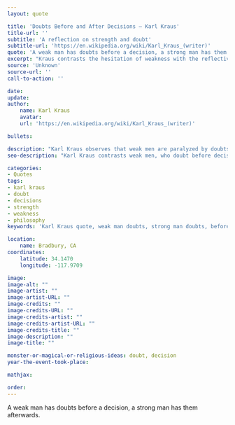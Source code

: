```yaml
---
layout: quote

title: 'Doubts Before and After Decisions – Karl Kraus'
title-url: ''
subtitle: 'A reflection on strength and doubt'
subtitle-url: 'https://en.wikipedia.org/wiki/Karl_Kraus_(writer)'
quote: 'A weak man has doubts before a decision, a strong man has them afterwards.'
excerpt: "Kraus contrasts the hesitation of weakness with the reflective doubts that follow strong action."
source: 'Unknown'
source-url: ''
call-to-action: ''

date: 
update:
author:
    name: Karl Kraus
    avatar: 
    url: 'https://en.wikipedia.org/wiki/Karl_Kraus_(writer)'

bullets:

description: "Karl Kraus observes that weak men are paralyzed by doubts before acting, while strong men reflect critically on their choices afterward."
seo-description: "Karl Kraus contrasts weak men, who doubt before decisions, with strong men, who wrestle with doubt only after acting."

categories:
- Quotes
tags:
- karl kraus
- doubt
- decisions
- strength
- weakness
- philosophy
keywords: 'Karl Kraus quote, weak man doubts, strong man doubts, before and after decisions, strength and weakness, philosophy of doubt, Karl Kraus aphorism'

location:
    name: Bradbury, CA
coordinates:
    latitude: 34.1470
    longitude: -117.9709

image:
image-alt: ""
image-artist: ""
image-artist-URL: ""
image-credits: ""
image-credits-URL: ""
image-credits-artist: ""
image-credits-artist-URL: ""
image-credits-title: ""
image-description: ""
image-title: ""

monster-or-magical-or-religious-ideas: doubt, decision
year-the-event-took-place: 

mathjax: 

order: 
---
```

A weak man has doubts before a decision, a strong man has them afterwards.